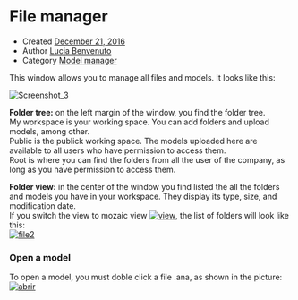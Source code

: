 
# File manager

-   Created  [December 21, 2016](http://www.cubeplat.com:8081/wiki/knowledge-base/file-manager-2/)
-   Author  [Lucia Benvenuto](http://www.cubeplat.com:8081/wiki/en/author/lbenvenuto/ "Lucia Benvenuto")
-   Category  [Model manager](http://www.cubeplat.com:8081/wiki/en/article-categories/model-manager/)

This window allows you to manage all files and models. It looks like this:

[![Screenshot_3](http://162.252.81.163:8081/wiki/wp-content/uploads/2016/03/Screenshot_3.png)](http://162.252.81.163:8081/wiki/wp-content/uploads/2016/03/Screenshot_3.png)

**Folder tree:** on the left margin of the window, you find the folder tree.  
My workspace is your working space. You can add folders and upload models, among other.  
Public is the publick working space. The models uploaded here are available to all users who have permission to access them.  
Root is where you can find the folders from all the user of the company, as long as you have permission to access them.

**Folder view:** in the center of the window you find listed the all the folders and models you have in your workspace. They display its type, size, and modification date.  
If you switch the view to mozaic view [![view](http://162.252.81.163:8081/wiki/wp-content/uploads/2016/03/view.png)](http://162.252.81.163:8081/wiki/wp-content/uploads/2016/03/view.png), the list of folders will look like this:  
[![file2](http://162.252.81.163:8081/wiki/wp-content/uploads/2016/03/file2.png)](http://162.252.81.163:8081/wiki/wp-content/uploads/2016/03/file2.png)

### **Open a model**

To open a model, you must doble click a file .ana, as shown in the picture:  
[![abrir](http://www.cubeplat.com:8081/wiki/wp-content/uploads/2016/03/abrir.png)](http://www.cubeplat.com:8081/wiki/wp-content/uploads/2016/03/abrir.png)
<!--stackedit_data:
eyJoaXN0b3J5IjpbLTE5OTU2MjUzMDddfQ==
-->